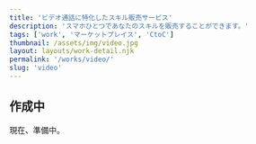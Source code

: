 ```yaml
---
title: 'ビデオ通話に特化したスキル販売サービス'
description: 'スマホひとつであなたのスキルを販売することができます。'
tags: ['work', 'マーケットプレイス', 'CtoC']
thumbnail: /assets/img/video.jpg
layout: layouts/work-detail.njk
permalink: '/works/video/'
slug: 'video'
---
```


## 作成中

現在、準備中。
